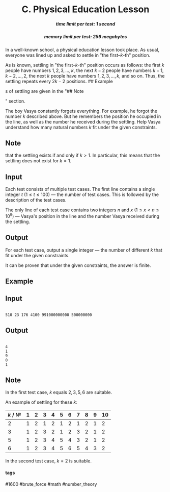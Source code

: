 <h1 style='text-align: center;'> C. Physical Education Lesson</h1>

<h5 style='text-align: center;'>time limit per test: 1 second</h5>
<h5 style='text-align: center;'>memory limit per test: 256 megabytes</h5>

In a well-known school, a physical education lesson took place. As usual, everyone was lined up and asked to settle in "the first–$k$-th" position.

As is known, settling in "the first–$k$-th" position occurs as follows: the first $k$ people have numbers $1, 2, 3, \ldots, k$, the next $k - 2$ people have numbers $k - 1, k - 2, \ldots, 2$, the next $k$ people have numbers $1, 2, 3, \ldots, k$, and so on. Thus, the settling repeats every $2k - 2$ positions. ## Example

s of settling are given in the "## Note

" section.

The boy Vasya constantly forgets everything. For example, he forgot the number $k$ described above. But he remembers the position he occupied in the line, as well as the number he received during the settling. Help Vasya understand how many natural numbers $k$ fit under the given constraints.

## Note

 that the settling exists if and only if $k > 1$. In particular, this means that the settling does not exist for $k = 1$.

## Input

Each test consists of multiple test cases. The first line contains a single integer $t$ ($1 \leq t \leq 100$) — the number of test cases. This is followed by the description of the test cases.

The only line of each test case contains two integers $n$ and $x$ ($1 \le x < n \le 10^9$) — Vasya's position in the line and the number Vasya received during the settling.

## Output

For each test case, output a single integer — the number of different $k$ that fit under the given constraints.

It can be proven that under the given constraints, the answer is finite.

## Example

## Input


```

510 23 176 4100 991000000000 500000000
```
## Output


```

4
1
9
0
1

```
## Note

In the first test case, $k$ equals $2, 3, 5, 6$ are suitable.

An example of settling for these $k$:

 

 

| $k$ / № | $1$ | $2$ | $3$ | $4$ | $5$ | $6$ | $7$ | $8$ | $9$ | $10$ |
| --- | --- | --- | --- | --- | --- | --- | --- | --- | --- | --- |
| $2$ | $1$ | $2$ | $1$ | $2$ | $1$ | $2$ | $1$ | $2$ | $1$ | $2$ |
| $3$ | $1$ | $2$ | $3$ | $2$ | $1$ | $2$ | $3$ | $2$ | $1$ | $2$ |
| $5$ | $1$ | $2$ | $3$ | $4$ | $5$ | $4$ | $3$ | $2$ | $1$ | $2$ |
| $6$ | $1$ | $2$ | $3$ | $4$ | $5$ | $6$ | $5$ | $4$ | $3$ | $2$ |

  In the second test case, $k = 2$ is suitable.



#### tags 

#1600 #brute_force #math #number_theory 
